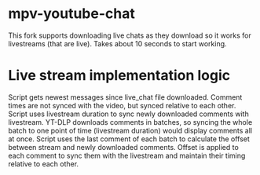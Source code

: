 # mpv-youtube-chat
This fork supports downloading live chats as they download so it works for livestreams (that are live).
Takes about 10 seconds to start working.

# Live stream implementation logic
Script gets newest messages since live_chat file downloaded. Comment times are not synced with the video, but synced relative to each other. Script uses livestream duration to sync newly downloaded comments with livestream. YT-DLP downloads comments in batches, so syncing the whole batch to one point of time (livestream duration) would display comments all at once. Script uses the last comment of each batch to calculate the offset between stream and newly downloaded comments. Offset is applied to each comment to sync them with the livestream and maintain their timing relative to each other.
